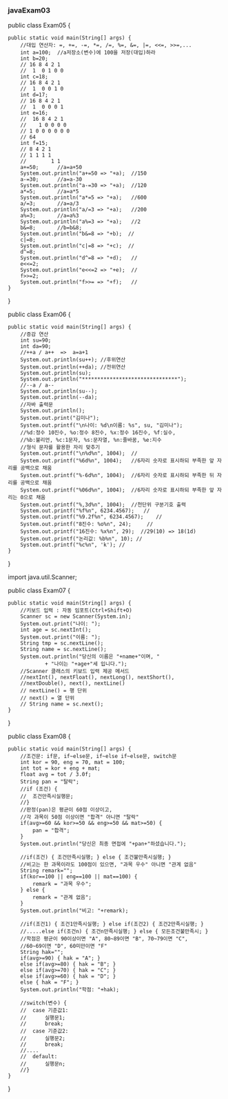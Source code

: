 ### javaExam03



public class Exam05 {

	public static void main(String[] args) {
		//대입 연산자: =, +=, -=, *=, /=, %=, &=, |=, <<=, >>=,...
		int a=100;	//a저장소(변수)에 100을 저장(대입)하라
		int b=20;
		// 16 8 4 2 1
		//  1  0 1 0 0
		int c=18;
		// 16 8 4 2 1
		//  1  0 0 1 0
		int d=17;
		// 16 8 4 2 1
		//  1  0 0 0 1
		int e=16;
		// 	16 8 4 2 1
		// 	  1 0 0 0 0
		// 1 0 0 0 0 0 0
		// 64 
		int f=15;
		// 8 4 2 1
		// 1 1 1 1
		//    	  1 1
		a+=50;		//a=a+50
		System.out.println("a+=50 => "+a);	//150
		a-=30;		//a=a-30
		System.out.println("a-=30 => "+a); 	//120
		a*=5;		//a=a*5
		System.out.println("a*=5 => "+a); 	//600
		a/=3;		//a=a/3
		System.out.println("a/=3 => "+a); 	//200
		a%=3;		//a=a%3
		System.out.println("a%=3 => "+a); 	//2
		b&=8;		//b=b&8;	
		System.out.println("b&=8 => "+b);  //
		c|=8;
		System.out.println("c|=8 => "+c);  //
		d^=8;
		System.out.println("d^=8 => "+d);	//
		e<<=2;
		System.out.println("e<<=2 => "+e);  //
		f>>=2;
		System.out.println("f>>= => "+f); 	//
	}
}


public class Exam06 {

	public static void main(String[] args) {
		//증감 연산
		int su=90;
		int da=90;
		//++a / a++  =>  a=a+1 
		System.out.println(su++); //후위연산
		System.out.println(++da); //전위연산
		System.out.println(su);
		System.out.println("*******************************");
		//--a / a--
		System.out.println(su--);
		System.out.println(--da);
		//자바 출력문
		System.out.println();
		System.out.print("김미나");
		System.out.printf("\n나이: %d\n이름: %s", su, "김미나");
		//%d:정수 10진수, %o:정수 8진수, %x:정수 16진수, %f:실수,
		//%b:불리언, %c:1문자, %s:문자열, %n:줄바꿈, %e:지수
		//형식 문자를 활용한 자리 맞추기
		System.out.printf("\n%d%n", 1004);  //
		System.out.printf("%6d%n", 1004);	//6자리 숫자로 표시하되 부족한 앞 자리를 공백으로 채움 
		System.out.printf("%-6d%n", 1004);	//6자리 숫자로 표시하되 부족한 뒤 자리를 공백으로 채움
		System.out.printf("%06d%n", 1004);	//6자리 숫자로 표시하되 부족한 앞 자리는 0으로 채움
		System.out.printf("%,3d%n", 1004);	//천단위 구분기호 출력
		System.out.printf("%f%n", 6234.4567);	//
		System.out.printf("%9.2f%n", 6234.4567);	//
		System.out.printf("8진수: %o%n", 24);		//
		System.out.printf("16진수: %x%n", 29);  //29(10) => 18(1d)
		System.out.printf("논리값: %b%n", 10);	//
		System.out.printf("%c%n", 'k');	//
	}
}



import java.util.Scanner;

public class Exam07 {

	public static void main(String[] args) {
		//키보드 입력 : 자동 임포트(Ctrl+Shift+O)
		Scanner sc = new Scanner(System.in);
		System.out.print("나이: ");
		int age = sc.nextInt();
		System.out.print("이름: ");
		String tmp = sc.nextLine();
		String name = sc.nextLine();
		System.out.println("당신의 이름은 "+name+"이며, "
				+ "나이는 "+age+"세 입니다.");
		//Scanner 클래스의 키보드 입력 제공 메서드
		//nextInt(), nextFloat(), nextLong(), nextShort(),
		//nextDouble(), next(), nextLine()
		// nextLine() = 행 단위
		// next() = 열 단위
		// String name = sc.next();
	}
}


public class Exam08 {

	public static void main(String[] args) {
		//조건문: if문, if~else문, if~else if~else문, switch문
		int kor = 90, eng = 70, mat = 100;
		int tot = kor + eng + mat;
		float avg = tot / 3.0f;
		String pan = "탈락";
		//if (조건) {
		//	조건만족시실행문;
		//}
		//판정(pan)은 평균이 60점 이상이고, 
		//각 과목이 50점 이상이면 "합격" 아니면 "탈락"
		if(avg>=60 && kor>=50 && eng>=50 && mat>=50) {
			pan = "합격";
		} 
		System.out.println("당신은 최종 면접에 "+pan+"하셨습니다.");
		
		//if(조건) { 조건만족시실행; } else { 조건불만족시실행; }
		//비고는 한 과목이라도 100점이 있으면, "과목 우수" 아니면 "관계 없음"
		String remark="";
		if(kor==100 || eng==100 || mat==100) {
			remark = "과목 우수";
		} else {
			remark = "관계 없음";
		}
		System.out.println("비고: "+remark);
		
		//if(조건1) { 조건1만족시실행; } else if(조건2) { 조건2만족시실행; }
		//.....else if(조건n) { 조건n만족시실행; } else { 모든조건불만족시; }
		//학점은 평균이 90이상이면 "A", 80~89이면 "B", 70~79이면 "C",
		//60~69이면 "D", 60미만이면 "F"
		String hak="";
		if(avg>=90) { hak = "A"; } 
		else if(avg>=80) { hak = "B"; }
		else if(avg>=70) { hak = "C"; } 
		else if(avg>=60) { hak = "D"; } 
		else { hak = "F"; }
		System.out.println("학점: "+hak);
		
		//switch(변수) { 
		//	case 기준값1:
		//		실행문1;
		//		break;
		//	case 기준값2:
		//		실행문2;
		//		break;
		//....
		//  default:
		//		실행문n;
		//}
	}
}
